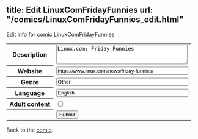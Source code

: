title: Edit LinuxComFridayFunnies
url: "/comics/LinuxComFridayFunnies_edit.html"
---
Edit info for comic LinuxComFridayFunnies

<form name="comic" action="http://gaepostmail.appspot.com/comic/" method="post">
<table class="comicinfo">
<tr>
<th>Description</th><td><textarea name="description" cols="40" rows="3">Linux.com: Friday Funnies</textarea></td>
</tr>
<tr>
<th>Website</th><td><input type="text" name="url" value="https://www.linux.com/news/friday-funnies/" size="40"/></td>
</tr>
<tr>
<th>Genre</th><td><input type="text" name="genre" value="Other" size="40"/></td>
</tr>
<tr>
<th>Language</th><td><input type="text" name="language" value="English" size="40"/></td>
</tr>
<tr>
<th>Adult content</th><td><input type="checkbox" name="adult" value="adult" /></td>
</tr>
<tr>
<th></th><td>
<input type="hidden" name="comic" value="LinuxComFridayFunnies" />
<input type="submit" name="submit" value="Submit" />
</td>
</tr>
</table>
</form>

Back to the [comic](LinuxComFridayFunnies.html).
